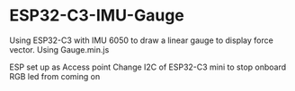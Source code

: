 # ESP32-C3-IMU-Gauge
Using ESP32-C3 with IMU 6050 to draw a linear gauge to display force vector. Using Gauge.min.js

ESP set up as Access point
Change I2C of ESP32-C3 mini to stop onboard RGB led from coming on
